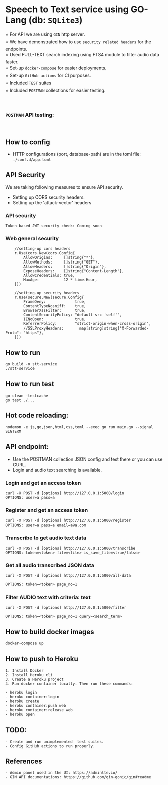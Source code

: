 # Speech to Text service using GO-Lang (db: `SQLite3`)
⭐ For API we are using `GIN` http server.
<br>⭐ We have demonstrated how to use `security related headers` for the endpoints.
<br>⭐ Used FULL-TEXT search indexing using FTS4 module to filter audio data faster.
<br>⭐ Set-up `docker-compose` for easier deployments.
<br>⭐ Set-up `GitHub actions` for CI purposes.
<br>⭐ Included `TEST` suites
<br>⭐ Included `POSTMAN` collections for easier testing.


<br>

### `POSTMAN` API testing:


<br>

## How to config
- HTTP configurations (port, database-path) are in the toml file: `./conf.d/app.toml`

## API Security
We are taking following measures to ensure API security.
- Setting up CORS security headers.
- Setting up the 'attack-vector' headers

### API security
```
Token based JWT security check: Coming soon

```

### Web general security
```
	//setting-up cors headers
	r.Use(cors.New(cors.Config{
		AllowOrigins:     []string{"*"},
		AllowMethods:     []string{"GET"},
		AllowHeaders:     []string{"Origin"},
		ExposeHeaders:    []string{"Content-Length"},
		AllowCredentials: true,
		MaxAge:           12 * time.Hour,
	}))

	//setting-up security headers
	r.Use(secure.New(secure.Config{
		FrameDeny:             true,
		ContentTypeNosniff:    true,
		BrowserXssFilter:      true,
		ContentSecurityPolicy: "default-src 'self'",
		IENoOpen:              true,
		ReferrerPolicy:        "strict-origin-when-cross-origin",
		//SSLProxyHeaders:       map[string]string{"X-Forwarded-Proto": "https"},
	}))
```

## How to run

```
go build -o stt-service
./stt-service
```
## How to run test

```
go clean -testcache  
go test ./...
```
## Hot code reloading: 
```
nodemon -e js,go,json,html,css,toml --exec go run main.go --signal SIGTERM
```

## API endpoint: 

- Use the POSTMAN collection JSON config and test there or you can use CURL.
- Login and audio text searching is available.

### Login and get an access token
```
curl -X POST -d [options] http://127.0.0.1:5000/login
OPTIONS: user=a pass=a

```

### Register and get an access token
```
curl -X POST -d [options] http://127.0.0.1:5000/register
OPTIONS: user=a pass=a email=a@a.com

```

### Transcribe to get audio text data
```
curl -X POST -d [options] http://127.0.0.1:5000/transcribe
OPTIONS: token=<token> file=<file> is_save_file=<true/false>

```

### Get all audio transcribed JSON  data
```
curl -X POST -d [options] http://127.0.0.1:5000/all-data

OPTIONS: token=<token> page_no=1
```

### Filter AUDIO text with criteria: text
```
curl -X POST -d [options] http://127.0.0.1:5000/filter

OPTIONS: token=<token> page_no=1 query=<search_term>
```


## How to build docker images

```
docker-compose up
```

## How to push to Heroku

```
1. Install Docker
2. Install Heroku cli
3. Create a Heroku project
4. Run docker container locally. Then run these commands:

- heroku login
- heroku container:login
- heroku create
- heroku container:push web
- heroku container:release web
- heroku open

```

## TODO:

```
- Create and run unimplemented  test suites.
- Config GitHub actions to run properly.
```

## References

```
- Admin panel used in the UI: https://adminlte.io/
- GIN API documentations: https://github.com/gin-gonic/gin#readme
```